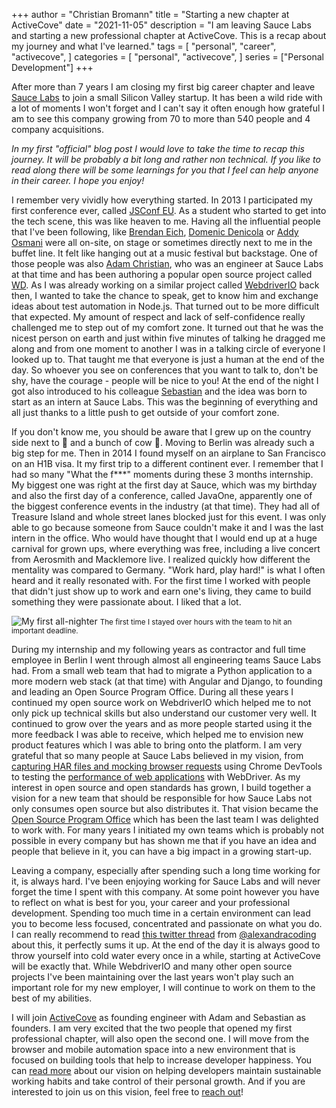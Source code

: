 +++
author = "Christian Bromann"
title = "Starting a new chapter at ActiveCove"
date = "2021-11-05"
description = "I am leaving Sauce Labs and starting a new professional chapter at ActiveCove. This is a recap about my journey and what I've learned."
tags = [
    "personal",
    "career",
    "activecove",
]
categories = [
    "personal",
    "activecove",
]
series = ["Personal Development"]
+++

After more than 7 years I am closing my first big career chapter and leave [Sauce Labs](https://saucelabs.com/) to join a small Silicon Valley startup. It has been a wild ride with a lot of moments I won't forget and I can't say it often enough how grateful I am to see this company growing from 70 to more than 540 people and 4 company acquisitions.

_In my first "official" blog post I would love to take the time to recap this journey. It will be probably a bit long and rather non technical. If you like to read along there will be some learnings for you that I feel can help anyone in their career. I hope you enjoy!_

I remember very vividly how everything started. In 2013 I participated my first conference ever, called [JSConf EU](https://2013.jsconf.eu/). As a student who started to get into the tech scene, this was like heaven to me. Having all the influential people that I've been following, like [Brendan Eich](https://en.wikipedia.org/wiki/Brendan_Eich), [Domenic Denicola](https://twitter.com/domenic) or [Addy Osmani](https://twitter.com/addyosmani) were all on-site, on stage or sometimes directly next to me in the buffet line. It felt like hanging out at a music festival but backstage. One of those people was also [Adam Christian](https://twitter.com/admc), who was an engineer at Sauce Labs at that time and has been authoring a popular open source project called [WD](https://github.com/admc/wd). As I was already working on a similar project called [WebdriverIO](https://webdriver.io/) back then, I wanted to take the chance to speak, get to know him and exchange ideas about test automation in Node.js. That turned out to be more difficult that expected. My amount of respect and lack of self-confidence really challenged me to step out of my comfort zone. It turned out that he was the nicest person on earth and just within five minutes of talking he dragged me along and from one moment to another I was in a talking circle of everyone I looked up to. That taught me that everyone is just a human at the end of the day. So whoever you see on conferences that you want to talk to, don't be shy, have the courage - people will be nice to you! At the end of the night I got also introduced to his colleague [Sebastian](https://twitter.com/sourishkrout) and the idea was born to start as an intern at Sauce Labs. This was the beginning of everything and all just thanks to a little push to get outside of your comfort zone.

If you don't know me, you should be aware that I grew up on the country side next to 🐔 and a bunch of cow 💩. Moving to Berlin was already such a big step for me. Then in 2014 I found myself on an airplane to San Francisco on an H1B visa. It my first trip to a different continent ever. I remember that I had so many "What the f***" moments during these 3 months internship. My biggest one was right at the first day at Sauce, which was my birthday and also the first day of a conference, called JavaOne, apparently one of the biggest conference events in the industry (at that time). They had all of Treasure Island and whole street lanes blocked just for this event. I was only able to go because someone from Sauce couldn't make it and I was the last intern in the office. Who would have thought that I would end up at a huge carnival for grown ups, where everything was free, including a live concert from Aerosmith and Macklemore live. I realized quickly how different the mentality was compared to Germany. "Work hard, play hard!" is what I often heard and it really resonated with. For the first time I worked with people that didn't just show up to work and earn one's living, they came to build something they were passionate about. I liked that a lot.

![My first all-nighter](/images/a-new-chapter/internship.jpeg 'My first all-nighter')
<small>The first time I stayed over hours with the team to hit an important deadline.</small>

During my internship and my following years as contractor and full time employee in Berlin I went through almost all engineering teams Sauce Labs had. From a small web team that had to migrate a Python application to a more modern web stack (at that time) with Angular and Django, to founding and leading an Open Source Program Office. During all these years I continued my open source work on WebdriverIO which helped me to not only pick up technical skills but also understand our customer very well. It continued to grow over the years and as more people started using it the more feedback I was able to receive, which helped me to envision new product features which I was able to bring onto the platform. I am very grateful that so many people at Sauce Labs believed in my vision, from [capturing HAR files and mocking browser requests](https://www.youtube.com/watch?v=pkWv-JIf4eo) using Chrome DevTools to testing the [performance of web applications](https://www.youtube.com/watch?v=rP-j9uPPbt8) with WebDriver. As my interest in open source and open standards has grown, I build together a vision for a new team that should be responsible for how Sauce Labs not only consumes open source but also distributes it. That vision became the [Open Source Program Office](https://opensource.saucelabs.com/) which has been the last team I was delighted to work with. For many years I initiated my own teams which is probably not possible in every company but has shown me that if you have an idea and people that believe in it, you can have a big impact in a growing start-up.

Leaving a company, especially after spending such a long time working for it, is always hard. I've been enjoying working for Sauce Labs and will never forget the time I spent with this company. At some point however you have to reflect on what is best for you, your career and your professional development. Spending too much time in a certain environment can lead you to become less focused, concentrated and passionate on what you do. I can really recommend to read [this twitter thread](https://twitter.com/alexandracoding/status/1448349624939466753?s=21) from [@alexandracoding](https://twitter.com/alexandracoding) about this, it perfectly sums it up. At the end of the day it is always good to throw yourself into cold water every once in a while, starting at ActiveCove will be exactly that. While WebdriverIO and many other open source projects I've been maintaining over the last years won't play such an important role for my new employer, I will continue to work on them to the best of my abilities.

I will join [ActiveCove](https://www.activecove.com/) as founding engineer with Adam and Sebastian as founders. I am very excited that the two people that opened my first professional chapter, will also open the second one. I will move from the browser and mobile automation space into a new environment that is focused on building tools that help to increase developer happiness. You can [read more](https://www.activecove.com/blog/starting-activecove-inc) about our vision on helping developers maintain sustainable working habits and take control of their personal growth. And if you are interested to join us on this vision, feel free to [reach out](mailto:mail@bromann.dev)!
